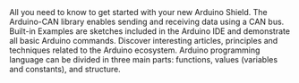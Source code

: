 <EssentialsColumn title="First Steps">
  <EssentialElement title="Quickstart Guide" type="getting-started" link="/tutorials/mkr-can-shield/mkr-can-communication">
    All you need to know to get started with your new Arduino Shield.
  </EssentialElement>

</EssentialsColumn>

<EssentialsColumn title="Suggested Libraries">
  <EssentialElement title="Arduino-CAN" type="library" link="https://github.com/sandeepmistry/arduino-CAN">
    The Arduino-CAN library enables sending and receiving data using a CAN bus.
  </EssentialElement>
</EssentialsColumn>

<EssentialsColumn title="Arduino Basics">
  <EssentialElement title="Built-in Examples" type="tutorial" link="/built-in-examples/">
    Built-in Examples are sketches included in the Arduino IDE and demonstrate all basic Arduino commands.
  </EssentialElement>
  <EssentialElement title="Learn" type="resource" link="/learn/">
    Discover interesting articles, principles and techniques related to the Arduino ecosystem.
  </EssentialElement>
  <EssentialElement title="Language References" type="resource" link="https://www.arduino.cc/reference/en/">
  Arduino programming language can be divided in three main parts: functions, values (variables and constants), and structure.
  </EssentialElement>
</EssentialsColumn>